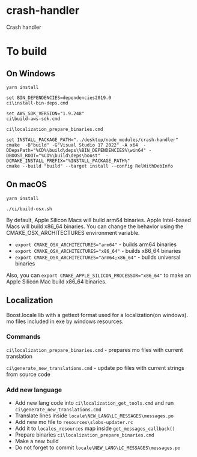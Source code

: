 # crash-handler
Crash handler 

# To build 
## On Windows 
```
yarn install

set BIN_DEPENDENCIES=dependencies2019.0
ci\install-bin-deps.cmd

set AWS_SDK_VERSION="1.9.248"
ci\build-aws-sdk.cmd

ci\localization_prepare_binaries.cmd

set INSTALL_PACKAGE_PATH="../desktop/node_modules/crash-handler"
cmake  -B"build" -G"Visual Studio 17 2022" -A x64  -DDepsPath="%CD%\build\deps\%BIN_DEPENDENCIES%\win64" -DBOOST_ROOT="%CD%\build\deps\boost"  -DCMAKE_INSTALL_PREFIX="%INSTALL_PACKAGE_PATH%"
cmake --build "build" --target install --config RelWithDebInfo
```

## On macOS
```
yarn install

./ci/build-osx.sh
```

By default, Apple Silicon Macs will build arm64 binaries. Apple Intel-based Macs will build x86_64 binaries. You can change the behavior using the CMAKE_OSX_ARCHITECTURES environment variable.
* `export CMAKE_OSX_ARCHITECTURES="arm64"` - builds arm64 binaries
* `export CMAKE_OSX_ARCHITECTURES="x86_64"` - builds x86_64 binaries
* `export CMAKE_OSX_ARCHITECTURES="arm64;x86_64"` - builds universal binaries

Also, you can `export CMAKE_APPLE_SILICON_PROCESSOR="x86_64"` to make an Apple Silicon Mac build x86_64 binaries.

## Localization
Boost.locale lib with a gettext format used for a localization(on windows). 
mo files included in exe by windows resources. 
### Commands 

`ci\localization_prepare_binaries.cmd` - prepares mo files with current translation 

`ci\generate_new_translations.cmd` - update po files with current strings from source code 

### Add new language 

* Add new lang code into `ci\localization_get_tools.cmd` and run `ci\generate_new_translations.cmd`
* Translate lines inside `locale\NEW_LANG\LC_MESSAGES\messages.po`
* Add new mo file to `resources\slobs-updater.rc`
* Add it to `locales_resources` map inside `get_messages_callback()`
* Prepare binaries `ci\localization_prepare_binaries.cmd`
* Make a new build 
* Do not forget to commit `locale\NEW_LANG\LC_MESSAGES\messages.po`
